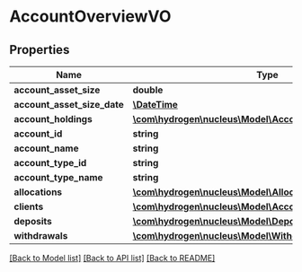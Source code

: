 # AccountOverviewVO

## Properties
Name | Type | Description | Notes
------------ | ------------- | ------------- | -------------
**account_asset_size** | **double** |  | [optional] 
**account_asset_size_date** | [**\DateTime**](\DateTime.md) |  | [optional] 
**account_holdings** | [**\com\hydrogen\nucleus\Model\AccountHoldingVO[]**](AccountHoldingVO.md) |  | [optional] 
**account_id** | **string** |  | [optional] 
**account_name** | **string** |  | [optional] 
**account_type_id** | **string** |  | [optional] 
**account_type_name** | **string** |  | [optional] 
**allocations** | [**\com\hydrogen\nucleus\Model\AllocationVO[]**](AllocationVO.md) |  | [optional] 
**clients** | [**\com\hydrogen\nucleus\Model\AccountClientsOverviewVO[]**](AccountClientsOverviewVO.md) |  | [optional] 
**deposits** | [**\com\hydrogen\nucleus\Model\DepositVO[]**](DepositVO.md) |  | [optional] 
**withdrawals** | [**\com\hydrogen\nucleus\Model\WithdrawalVO[]**](WithdrawalVO.md) |  | [optional] 

[[Back to Model list]](../README.md#documentation-for-models) [[Back to API list]](../README.md#documentation-for-api-endpoints) [[Back to README]](../README.md)


